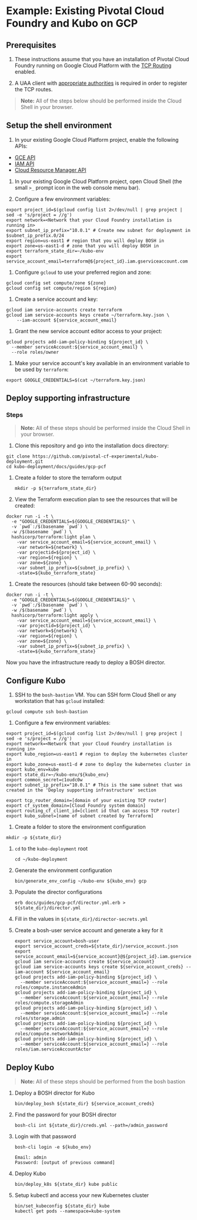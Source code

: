 # Example: Existing Pivotal Cloud Foundry and Kubo on GCP

## Prerequisites

1. These instructions assume that you have an installation of Pivotal Cloud Foundry running on Google Cloud Platform with the [TCP Routing](http://docs.pivotal.io/pivotalcf/1-9/opsguide/tcp-routing-ert-config.html) enabled.

1. A UAA client with
   [appropriate authorities](https://github.com/cloudfoundry-incubator/routing-api#configure-oauth-clients-manually-using-uaac-cli-for-uaa) 
   is required in order to register the TCP routes.
   
> **Note:** All of the steps below should be performed inside the Cloud Shell in your browser.

## Setup the shell environment

1. In your existing Google Cloud Platform project, enable the following APIs:
- [GCE API](https://console.developers.google.com/apis/api/compute_component/overview)
- [IAM API](https://console.cloud.google.com/apis/api/iam.googleapis.com/overview)
- [Cloud Resource Manager API](https://console.cloud.google.com/apis/api/cloudresourcemanager.googleapis.com/overview)

1. In your existing Google Cloud Platform project, open Cloud Shell (the small `>_` prompt icon in the web console menu bar).

1.  Configure a few environment variables:

  ```
  export project_id=$(gcloud config list 2>/dev/null | grep project | sed -e 's/project = //g')
  export network=<Network that your Cloud Foundry installation is running in>
  export subnet_ip_prefix="10.0.1" # Create new subnet for deployment in $subnet_ip_prefix.0/24
  export region=us-east1 # region that you will deploy BOSH in
  export zone=us-east1-d # zone that you will deploy BOSH in
  export terraform_state_dir=~/kubo-env
  export service_account_email=terraform@${project_id}.iam.gserviceaccount.com
  ```

1. Configure `gcloud` to use your preferred region and zone:

  ```
  gcloud config set compute/zone ${zone}
  gcloud config set compute/region ${region}
  ```

1. Create a service account and key:

  ```
  gcloud iam service-accounts create terraform
  gcloud iam service-accounts keys create ~/terraform.key.json \
      --iam-account ${service_account_email}
  ```

1. Grant the new service account editor access to your project:

  ```
  gcloud projects add-iam-policy-binding ${project_id} \
    --member serviceAccount:${service_account_email} \
    --role roles/owner
  ```

1. Make your service account's key available in an environment variable to be used by `terraform`:

  ```
  export GOOGLE_CREDENTIALS=$(cat ~/terraform.key.json)
  ```

## Deploy supporting infrastructure

### Steps
> **Note:** All of these steps should be performed inside the Cloud Shell in your browser.

1. Clone this repository and go into the installation docs directory:

  ```
  git clone https://github.com/pivotal-cf-experimental/kubo-deployment.git
  cd kubo-deployment/docs/guides/gcp-pcf
  ```

1. Create a folder to store the terraform output
   ```
   mkdir -p ${terraform_state_dir}
   ```

1. View the Terraform execution plan to see the resources that will be created:
  ```
  docker run -i -t \
    -e "GOOGLE_CREDENTIALS=${GOOGLE_CREDENTIALS}" \
    -v `pwd`:/$(basename `pwd`) \
    -w /$(basename `pwd`) \
    hashicorp/terraform:light plan \
      -var service_account_email=${service_account_email} \
      -var network=${network} \
      -var projectid=${project_id} \
      -var region=${region} \
      -var zone=${zone} \
      -var subnet_ip_prefix=${subnet_ip_prefix} \
      -state=${kubo_terraform_state}
  ```

1. Create the resources (should take between 60-90 seconds):

  ```
  docker run -i -t \
    -e "GOOGLE_CREDENTIALS=${GOOGLE_CREDENTIALS}" \
    -v `pwd`:/$(basename `pwd`) \
    -w /$(basename `pwd`) \
    hashicorp/terraform:light apply \
      -var service_account_email=${service_account_email} \
      -var projectid=${project_id} \
      -var network=${network} \
      -var region=${region} \
      -var zone=${zone} \
      -var subnet_ip_prefix=${subnet_ip_prefix} \
      -state=${kubo_terraform_state}
  ```

Now you have the infrastructure ready to deploy a BOSH director.

## Configure Kubo

1. SSH to the `bosh-bastion` VM. You can SSH form Cloud Shell or any workstation that has `gcloud` installed:

  ```
  gcloud compute ssh bosh-bastion
  ```

1.  Configure a few environment variables:

  ```
  export project_id=$(gcloud config list 2>/dev/null | grep project | sed -e 's/project = //g')
  export network=<Network that your Cloud Foundry installation is running in>
  export kubo_region=us-east1 # region to deploy the kubernetes cluster in
  export kubo_zone=us-east1-d # zone to deploy the kubernetes cluster in
  export kubo_env=kube
  export state_dir=~/kubo-env/${kubo_env}
  export common_secret=c1oudc0w
  export subnet_ip_prefix="10.0.1" # This is the same subnet that was created in the 'Deploy supporting infrastructure' section 

  export tcp_router_domain=[domain of your existing TCP router]
  export cf_system_domain=[Cloud Foundry system domain]
  export routing_cf_client_id=[client id that can access TCP router]
  export kubo_subnet=[name of subnet created by Terraform]
  ```

1. Create a folder to store the environment configuration

  ```
  mkdir -p ${state_dir}
  ```

1. `cd` to the `kubo-deployment` root
   ```
   cd ~/kubo-deployment
   ```

1. Generate the environment configuration
   ```
   bin/generate_env_config ~/kubo-env ${kubo_env} gcp
   ```

1. Populate the director configurations
   ```
   erb docs/guides/gcp-pcf/director.yml.erb > ${state_dir}/director.yml
   ```

1. Fill in the values in `${state_dir}/director-secrets.yml`

1. Create a bosh-user service account and generate a key for it
   ```
   export service_account=bosh-user
   export service_account_creds=${state_dir}/service_account.json
   export service_account_email=${service_account}@${project_id}.iam.gserviceaccount.com
   gcloud iam service-accounts create ${service_account}
   gcloud iam service-accounts keys create ${service_account_creds} --iam-account ${service_account_email}
   gcloud projects add-iam-policy-binding ${project_id} \
     --member serviceAccount:${service_account_email=} --role roles/compute.instanceAdmin
   gcloud projects add-iam-policy-binding ${project_id} \
     --member serviceAccount:${service_account_email=} --role roles/compute.storageAdmin
   gcloud projects add-iam-policy-binding ${project_id} \
     --member serviceAccount:${service_account_email=} --role roles/storage.admin
   gcloud projects add-iam-policy-binding ${project_id} \
     --member serviceAccount:${service_account_email=} --role  roles/compute.networkAdmin
   gcloud projects add-iam-policy-binding ${project_id} \
     --member serviceAccount:${service_account_email=} --role roles/iam.serviceAccountActor
   ```

## Deploy Kubo

> **Note:** All of these steps should be performed from the bosh bastion

1. Deploy a BOSH director for Kubo
   ```
   bin/deploy_bosh ${state_dir} ${service_account_creds} 
   ```

1. Find the password for your BOSH director
   ```
   bosh-cli int ${state_dir}/creds.yml --path=/admin_password
   ```

1. Login with that password
   ```
   bosh-cli login -e ${kubo_env}

   Email: admin
   Password: [output of previous command]
   ```

1. Deploy Kubo
   ```
   bin/deploy_k8s ${state_dir} kube public
   ```

1. Setup kubectl and access your new Kubernetes cluster
   ```
   bin/set_kubeconfig ${state_dir} kube
   kubectl get pods --namespace=kube-system
   ```
